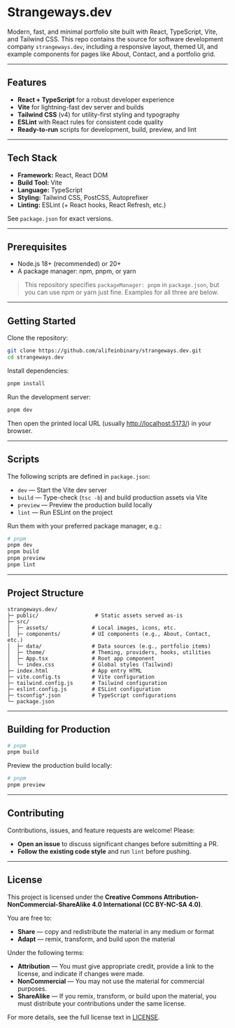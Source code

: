 # Strangeways.dev

Modern, fast, and minimal portfolio site built with React, TypeScript, Vite, and Tailwind CSS. This repo contains the source for software development company `strangeways.dev`, including a responsive layout, themed UI, and example components for pages like About, Contact, and a portfolio grid.

---

## Features

- **React + TypeScript** for a robust developer experience
- **Vite** for lightning-fast dev server and builds
- **Tailwind CSS** (v4) for utility-first styling and typography
- **ESLint** with React rules for consistent code quality
- **Ready-to-run** scripts for development, build, preview, and lint

---

## Tech Stack

- **Framework:** React, React DOM
- **Build Tool:** Vite
- **Language:** TypeScript
- **Styling:** Tailwind CSS, PostCSS, Autoprefixer
- **Linting:** ESLint (+ React hooks, React Refresh, etc.)

See `package.json` for exact versions.

---

## Prerequisites

- Node.js 18+ (recommended) or 20+
- A package manager: npm, pnpm, or yarn

> This repository specifies `packageManager: pnpm` in `package.json`, but you can use npm or yarn just fine. Examples for all three are below.

---

## Getting Started

Clone the repository:

```bash
git clone https://github.com/alifeinbinary/strangeways.dev.git
cd strangeways.dev
```

Install dependencies:

```bash
pnpm install
```

Run the development server:

```bash
pnpm dev
```

Then open the printed local URL (usually <http://localhost:5173/>) in your browser.

---

## Scripts

The following scripts are defined in `package.json`:

- `dev` — Start the Vite dev server
- `build` — Type-check (`tsc -b`) and build production assets via Vite
- `preview` — Preview the production build locally
- `lint` — Run ESLint on the project

Run them with your preferred package manager, e.g.:

```bash
# pnpm
pnpm dev
pnpm build
pnpm preview
pnpm lint
```

---

## Project Structure

```text
strangeways.dev/
├─ public/                  # Static assets served as-is
├─ src/
│  ├─ assets/              # Local images, icons, etc.
│  ├─ components/          # UI components (e.g., About, Contact, etc.)
│  ├─ data/                # Data sources (e.g., portfolio items)
│  ├─ theme/               # Theming, providers, hooks, utilities
│  ├─ App.tsx              # Root app component
│  └─ index.css            # Global styles (Tailwind)
├─ index.html              # App entry HTML
├─ vite.config.ts          # Vite configuration
├─ tailwind.config.js      # Tailwind configuration
├─ eslint.config.js        # ESLint configuration
├─ tsconfig*.json          # TypeScript configurations
└─ package.json
```

---

## Building for Production

```bash
# pnpm
pnpm build
```

Preview the production build locally:

```bash
# pnpm
pnpm preview
```

---

## Contributing

Contributions, issues, and feature requests are welcome! Please:

- **Open an issue** to discuss significant changes before submitting a PR.
- **Follow the existing code style** and run `lint` before pushing.

---

## License

This project is licensed under the **Creative Commons Attribution-NonCommercial-ShareAlike 4.0 International (CC BY-NC-SA 4.0)**.

You are free to:
- **Share** — copy and redistribute the material in any medium or format
- **Adapt** — remix, transform, and build upon the material

Under the following terms:
- **Attribution** — You must give appropriate credit, provide a link to the license, and indicate if changes were made.
- **NonCommercial** — You may not use the material for commercial purposes.
- **ShareAlike** — If you remix, transform, or build upon the material, you must distribute your contributions under the same license.

For more details, see the full license text in [LICENSE](LICENSE).
